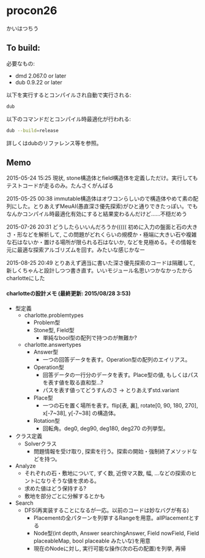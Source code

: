 # procon26

かいはつちう

## To build:

必要なもの:

  * dmd 2.067.0 or later
  * dub 0.9.22 or later

以下を実行するとコンパイルされ自動で実行される:

```sh
dub
```

以下のコマンドだとコンパイル時最適化が行われる:

```sh
dub --build=release
```

詳しくはdubのリファレンス等を参照。

## Memo

2015-05-24 15:25 現状, stone構造体とfield構造体を定義しただけ。実行してもテストコードが走るのみ。たんさくがんばる

2015-05-25 00:38 immutable構造体はオワコンらしいので構造体やめて素の配列にした。とりあえずMeuAI(愚直深さ優先探索)がひと通りできたっぽい。でもなんかコンパイル時最適化有効にすると結果変わるんだけど……不穏だめう

2015-07-26 20:31 どうしたらいいんだろうか(((((
初めに入力の盤面と石の大きさ・形などを解析して, この問題がどれくらいの規模か・極端に大きい石や複雑な石はないか・置ける場所が限られる石はないか, などを見極める。その情報を元に最適な探索アルゴリズムを回す。みたいな感じかなー

2015-08-25 20:49 とりあえず適当に書いた深さ優先探索のコードは隔離して, 新しくちゃんと設計しつつ書き直す。いいモジュール名思いつかなかったからcharlotteにした

#### charlotteの設計メモ (最終更新: 2015/08/28 3:53)
- 型定義
  - charlotte.problemtypes
    - Problem型
    - Stone型, Field型
      - 単純なbool型の配列で持つのが無難か?
  - charlotte.answertypes
    - Answer型
      - 一つの回答データを表す。Operation型の配列のエイリアス。
    - Operation型
      - 回答データの一行分のデータを表す。Place型の値, もしくはパスを表す値を取る直和型…?
      - パスを表す値ってどうすんのさ -> とりあえずstd.variant
    - Place型
      - 一つの石を置く場所を表す。flip[表, 裏], rotate[0, 90, 180, 270], x[-7~38], y[-7~38] の構造体。
    - Rotation型
      - 回転角。deg0, deg90, deg180, deg270 の列挙型。
- クラス定義
  - Solverクラス
    - 問題情報を受け取り, 探索を行う。探索の開始・強制終了メソッドなどを持つ。
- Analyze
  - それぞれの石・敷地について, ずく数, 近傍マス数, 幅, ...などの探索のヒントになりそうな値を求める。
  - 求めた値はどう保持する?
  - 敷地を部分ごとに分解するとかも
- Search
  - DFS(再実装することになるが一応。以前のコードは妙なバグが有る)
    - Placementの全パターンを列挙するRangeを用意。allPlacementとする
    - Node型(int depth, Answer searchingAnswer, Field nowField, Field placeableMap, bool placeable みたいな)を用意
    - 現在のNodeに対し, 実行可能な操作(次の石の配置)を列挙, 再帰
